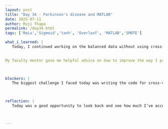 ```yaml
---
layout: post
title: "Day 34 - Parkinson's disease and MATLAB"
date: 2025-07-11
author: Roji Thapa
permalink: /day34.html
tags: ['ReLu','Sigmoid','tanh', 'Overleaf', 'MATLAB','SMOTE']

what_i_learned: |
   Today, I continued working on the balanced data without using cross-validation. I evaluated the data using my customized ELM model with tanh and sigmoid activation functions. After that, I worked on the balanced data with cross-validation. For this part, I started from the beginning by cleaning the data, removing duplicate columns, and handling missing values. I also updated the new results in Overleaf.

   
My faculty mentor gave me helpful advice on how to improve the way I present my results in Overleaf. He suggested making the results easier to understand for others who might read my project. He recommended adding comments to each table to explain the results clearly and creating plots to visualize the outcomes. These suggestions helped me realize the importance of not only doing the analysis but also presenting it in a clear and organized way.


  
blockers: |
   The biggest challenge I faced today was writing the code for cross-validation for multiple models. I kept running into small errors that were hard to spot and fix. Even after correcting them, the code didn’t work as expected, which was frustrating. Because of that, I decided to go back to the beginning and start fresh with data cleaning and balancing. That helped me get the models running properly, but it still took a lot of time and effort.
   


reflection: |
   Today was a good opportunity to look back and see how much I’ve accomplished during the week. Meeting with my faculty mentor and graduated mentor and explaining what I had done helped me receive valuable feedback. Their suggestions helped me understand the improvements and changes I need to make going forward. Similarly, reviewing all my past work and checking my code again gave me a clearer picture of the steps I’ve taken and the areas that still need improvement. It was a helpful way to organize my thoughts and get a better view of the overall progress of my project. Even though some parts were challenging, I feel like I’ve made solid progress. I now feel more confident about what I need to focus on next and how to continue moving forward with my project.



---
```

